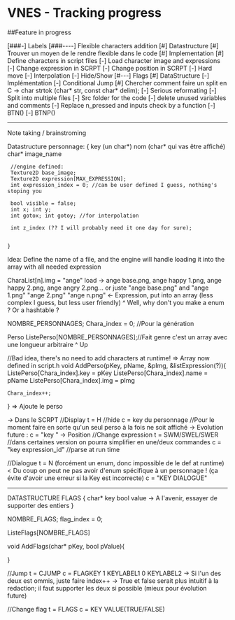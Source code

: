 # VNES - Tracking progress

##Feature in progress

[###-] Labels
[###----] Flexible characters addition
	[#] Datastructure
	[#] Trouver un moyen de le rendre flexible dans le code
	[#] Implementation 
	[#] Define characters in script files
	[-] Load character image and expressions
	[-] Change expression in SCRPT
	[-] Change position in SCRPT
		[-] Hard move
		[-] Interpolation
	[-] Hide/Show
[#---] Flags
	[#] DataStructure
	[-] Implémentation
	[-] Conditional Jump
[#] Chercher comment faire un split en C
	-> char strtok (char* str, const char* delim); 
[-] Serious reformating
	[-] Split into multiple files
	[-] Src folder for the code
	[-] delete unused variables and comments
[-] Replace n_pressed and inputs check by a function
	[-] BTN()
	[-] BTNP()


-----
Note taking / brainstroming

Datastructure personnage:
	{
	 key (un char*)
	 nom (char* qui vas être affiché)
	 char* image_name

	 //engine defined:
	 Texture2D base_image;
	 Texture2D expression[MAX_EXPRESSION];
	 int expression_index = 0; //can be user defined I guess, nothing's stoping you

	 bool visible = false;
	 int x; int y;
	 int gotox; int gotoy; //for interpolation

	 int z_index (?? I will probably need it one day for sure);

	 
	}

Idea:
Define the name of a file, and the engine will handle loading it into the array with all needed expression

CharaList[n].img = "ange"
load -> ange base.png, ange happy 1.png, ange happy 2.png, ange angry 2.png...
	or juste "ange base.png" and "ange 1.png" "ange 2.png" "ange n.png" <- Expression, put into an array (less complex I guess, but less user friendly)
																			^ Well, why don't you make a enum ? Or a hashtable ?


NOMBRE_PERSONNAGES;
Chara_index = 0; //Pour la génération

Perso ListePerso[NOMBRE_PERSONNAGES];//Fait genre c'est un array avec une longueur arbitraire
^ Up

//Bad idea, there's no need to add characters at runtime! => Array now defined in script.h
void AddPerso(pKey, pName, &pImg, &listExpression(?)){
	ListePerso[Chara_index].key = pKey
	ListePerso[Chara_index].name = pName
	ListePerso[Chara_index].img = pImg

	Chara_index++;
}
=> Ajoute le perso

-> Dans le SCRPT
//Display
t = H //hide
c = key du personnage //Pour le moment faire en sorte qu'un seul perso à la fois ne soit affiché
	-> Evolution future : c = "key <arg>" -> Position
//Change expression
t = SWM/SWEL/SWER //dans certaines version on pourra simplifier en une/deux commandes
c = "key expression_id" //parse at run time

//Dialogue
t = N (forcément un enum, donc impossible de le def at runtime) < Du coup on peut ne pas avoir d'enum spécifique à un personnage ! (ça évite d'avoir une erreur si la Key est incorrecte)
c = "KEY  DIALOGUE"

-----
DATASTRUCTURE FLAGS
{
	char* key
	bool  value -> A l'avenir, essayer de supporter des entiers
}

NOMBRE_FLAGS;
flag_index = 0;

ListeFlags[NOMBRE_FLAGS]

void AddFlags(char* pKey, bool pValue){

}


//Jump
t = CJUMP
c = FLAGKEY 1 KEYLABEL1 0 KEYLABEL2
	-> Si l'un des deux est ommis, juste faire index++
	-> True et false serait plus intuitif à la redaction; il faut supporter les deux si possible (mieux pour évolution future)

//Change flag
t = FLAGS
c = KEY VALUE(TRUE/FALSE)
